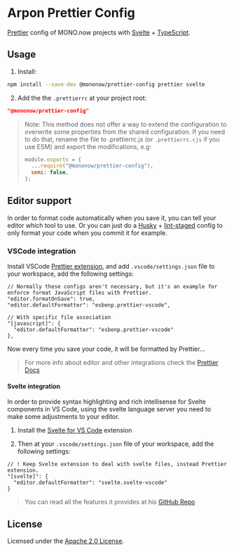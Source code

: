 # Arpon Prettier Config

[Prettier](https://prettier.io/docs/en/index.html) config of
MONO.now projects with [Svelte](https://svelte.dev) + [TypeScript](https://www.typescriptlang.org).

## Usage

1. Install:

```bash
npm install --save-dev @mononow/prettier-config prettier svelte
```

2. Add the the `.prettierrc` at your project root:

```json
"@mononow/prettier-config"
```

> Note: This method does not offer a way to extend the configuration to overwrite some properties from the shared configuration. If you need to do that, rename the file to .prettierrc.js (or `.prettierrc.cjs` if you use ESM) and export the modifications, e.g:
>
> ```js
> module.exports = {
>   ...require("@mononow/prettier-config"),
>   semi: false,
> };
> ```

## Editor support

In order to format code automatically when you save it, you can tell your editor which tool to use.
Or you can just do a [Husky](https://github.com/typicode/husky) +
[lint-staged](https://github.com/okonet/lint-staged) config to only format your code when you commit
it for example.

### VSCode integration

Install VSCode
[Prettier extension](https://marketplace.visualstudio.com/items?itemName=esbenp.prettier-vscode),
and add `.vscode/settings.json` file to your workspace, add the following settings:

```json5
// Normally these configs aren't necessary, but it's an example for enforce format JavaScript files with Prettier.
"editor.formatOnSave": true,
"editor.defaultFormatter": "esbenp.prettier-vscode",

// With specific file association
"[javascript]": {
  "editor.defaultFormatter": "esbenp.prettier-vscode"
},
```

Now every time you save your code, it will be formatted by Prettier...

> For more info about editor and other integrations check the
> [Prettier Docs ](https://prettier.io/docs/en/editors.html)

#### Svelte integration

In order to provide syntax highlighting and rich intellisense for Svelte components in VS Code,
using the svelte language server you need to make some adjustments to your editor.

1. Install the
   [Svelte for VS Code](https://marketplace.visualstudio.com/items?itemName=svelte.svelte-vscode)
   extension

2. Then at your `.vscode/settings.json` file of your workspace, add the following settings:

```json5
// ! Keep Svelte extension to deal with svelte files, instead Prettier extension.
"[svelte]": {
  "editor.defaultFormatter": "svelte.svelte-vscode"
}
```

> You can read all the features it provides at his
> [GitHub Repo](https://github.com/sveltejs/language-tools/tree/master/packages/svelte-vscode)

## License

Licensed under the [Apache 2.0 License](/LICENSE).
